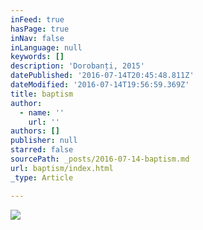```yaml
---
inFeed: true
hasPage: true
inNav: false
inLanguage: null
keywords: []
description: 'Dorobanți, 2015'
datePublished: '2016-07-14T20:45:48.811Z'
dateModified: '2016-07-14T19:56:59.369Z'
title: baptism
author:
  - name: ''
    url: ''
authors: []
publisher: null
starred: false
sourcePath: _posts/2016-07-14-baptism.md
url: baptism/index.html
_type: Article

---
```

![](https://the-grid-user-content.s3-us-west-2.amazonaws.com/c1d06064-6c32-461d-ad25-fd64ddb36d14.jpg)